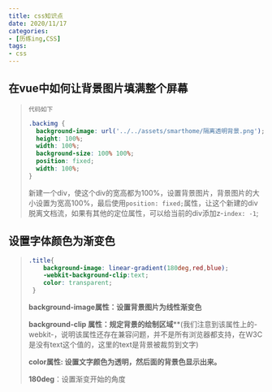 ```yaml
---
title: css知识点
date: 2020/11/17
categories:
- [历练ing,CSS]
tags:
- css
---
```


## 在vue中如何让背景图片填满整个屏幕

> `代码如下`
>
> ```css
> .backimg {
>   background-image: url('../../assets/smarthome/隔离透明背景.png');
>   height: 100%;
>   width: 100%;
>   background-size: 100% 100%;
>   position: fixed;
>   width: 100%;
> }
> ```
>
> 新建一个div，使这个div的宽高都为100%，设置背景图片，背景图片的大小设置为宽高100%，最后使用`position: fixed;`属性，让这个新建的div脱离文档流，如果有其他的定位属性，可以给当前的div添加z-`index: -1`;

## 设置字体颜色为渐变色

> ```css
> .title{
>     background-image: linear-gradient(180deg,red,blue);
>     -webkit-background-clip:text;
>     color: transparent;
>  }
> ```
>
> **background-image属性：设置背景图片为线性渐变色**
>
> **background-clip 属性：规定背景的绘制区域****(我们注意到该属性上的-webkit-，说明该属性还存在兼容问题，并不是所有浏览器都支持，在W3C是没有text这个值的，这里的text是背景被裁剪到文字)
>
> **color属性: 设置文字颜色为透明，然后面的背景色显示出来。**
>
> **180deg**：设置渐变开始的角度

